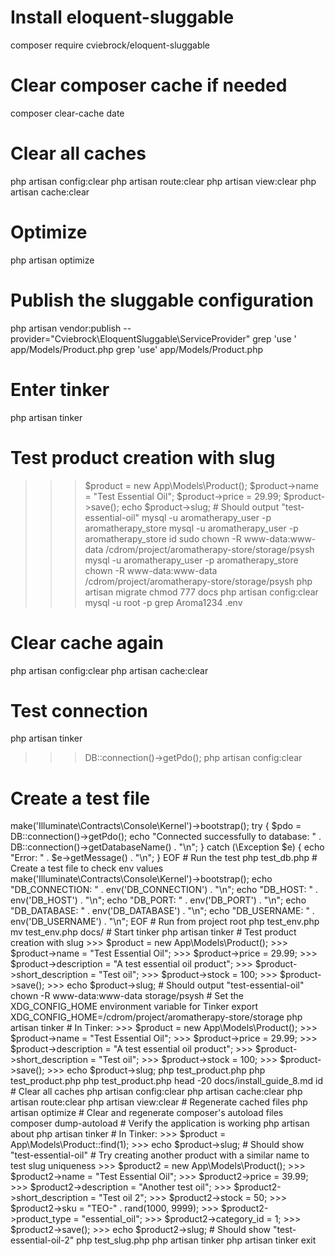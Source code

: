 # Install eloquent-sluggable
composer require cviebrock/eloquent-sluggable
# Clear composer cache if needed
composer clear-cache
date
# Clear all caches
php artisan config:clear
php artisan route:clear
php artisan view:clear
php artisan cache:clear
# Optimize
php artisan optimize
# Publish the sluggable configuration
php artisan vendor:publish --provider="Cviebrock\EloquentSluggable\ServiceProvider"
grep 'use ' app/Models/Product.php 
grep 'use' app/Models/Product.php 
# Enter tinker
php artisan tinker
# Test product creation with slug
>>> $product = new App\Models\Product();
>>> $product->name = "Test Essential Oil";
>>> $product->price = 29.99;
>>> $product->save();
>>> echo $product->slug;  # Should output "test-essential-oil"
mysql -u aromatherapy_user -p aromatherapy_store
mysql -u aromatherapy_user -p aromatherapy_store
id
sudo chown -R www-data:www-data /cdrom/project/aromatherapy-store/storage/psysh
mysql -u aromatherapy_user -p aromatherapy_store
chown -R www-data:www-data /cdrom/project/aromatherapy-store/storage/psysh
php artisan migrate
chmod 777 docs
php artisan config:clear
mysql -u root -p
grep Aroma1234 .env
# Clear cache again
php artisan config:clear
php artisan cache:clear
# Test connection
php artisan tinker
>>> DB::connection()->getPdo();
php artisan config:clear
# Create a test file
<?php
require __DIR__.'/vendor/autoload.php';

$app = require_once __DIR__.'/bootstrap/app.php';
$app->make('Illuminate\Contracts\Console\Kernel')->bootstrap();

try {
    $pdo = DB::connection()->getPdo();
    echo "Connected successfully to database: " . DB::connection()->getDatabaseName() . "\n";
} catch (\Exception $e) {
    echo "Error: " . $e->getMessage() . "\n";
}
EOF

# Run the test
php test_db.php
# Create a test file to check env values
<?php
require __DIR__.'/vendor/autoload.php';

$app = require_once __DIR__.'/bootstrap/app.php';

echo "DB_CONNECTION: " . env('DB_CONNECTION') . "\n";
echo "DB_HOST: " . env('DB_HOST') . "\n";
echo "DB_PORT: " . env('DB_PORT') . "\n";
echo "DB_DATABASE: " . env('DB_DATABASE') . "\n";
echo "DB_USERNAME: " . env('DB_USERNAME') . "\n";
EOF

# Run the test
php test_env.php
grep ^DB .env
php docs/test_env.php 
mv test_db.php docs/
php docs/test_env.php 
# Create test_env.php in the project root
<?php
require __DIR__.'/vendor/autoload.php';

$app = require_once __DIR__.'/bootstrap/app.php';
$app->make('Illuminate\Contracts\Console\Kernel')->bootstrap();

echo "DB_CONNECTION: " . env('DB_CONNECTION') . "\n";
echo "DB_HOST: " . env('DB_HOST') . "\n";
echo "DB_PORT: " . env('DB_PORT') . "\n";
echo "DB_DATABASE: " . env('DB_DATABASE') . "\n";
echo "DB_USERNAME: " . env('DB_USERNAME') . "\n";
EOF

# Run from project root
php test_env.php
mv test_env.php docs/
# Start tinker
php artisan tinker
# Test product creation with slug
>>> $product = new App\Models\Product();
>>> $product->name = "Test Essential Oil";
>>> $product->price = 29.99;
>>> $product->description = "A test essential oil product";
>>> $product->short_description = "Test oil";
>>> $product->stock = 100;
>>> $product->save();
>>> echo $product->slug;  # Should output "test-essential-oil"
chown -R www-data:www-data storage/psysh
# Set the XDG_CONFIG_HOME environment variable for Tinker
export XDG_CONFIG_HOME=/cdrom/project/aromatherapy-store/storage
php artisan tinker
# In Tinker:
>>> $product = new App\Models\Product();
>>> $product->name = "Test Essential Oil";
>>> $product->price = 29.99;
>>> $product->description = "A test essential oil product";
>>> $product->short_description = "Test oil";
>>> $product->stock = 100;
>>> $product->save();
>>> echo $product->slug;
php test_product.php 
php test_product.php 
php test_product.php 
head -20 docs/install_guide_8.md
id
# Clear all caches
php artisan config:clear
php artisan cache:clear
php artisan route:clear
php artisan view:clear
# Regenerate cached files
php artisan optimize
# Clear and regenerate composer's autoload files
composer dump-autoload
# Verify the application is working
php artisan about
php artisan tinker
# In Tinker:
>>> $product = App\Models\Product::find(1);
>>> echo $product->slug;  # Should show "test-essential-oil"
# Try creating another product with a similar name to test slug uniqueness
>>> $product2 = new App\Models\Product();
>>> $product2->name = "Test Essential Oil";
>>> $product2->price = 39.99;
>>> $product2->description = "Another test oil";
>>> $product2->short_description = "Test oil 2";
>>> $product2->stock = 50;
>>> $product2->sku = "TEO-" . rand(1000, 9999);
>>> $product2->product_type = "essential_oil";
>>> $product2->category_id = 1;
>>> $product2->save();
>>> echo $product2->slug;  # Should show "test-essential-oil-2"
php test_slug.php 
php artisan tinker
php artisan tinker
exit
